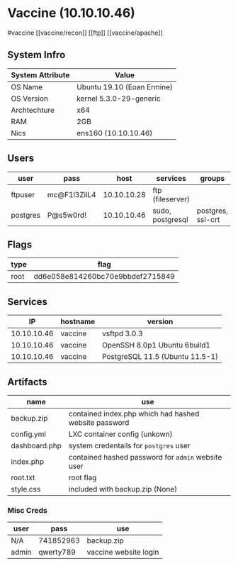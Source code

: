 # Vaccine (10.10.10.46)
#vaccine
[[vaccine/recon]]
[[ftp]]
[[vaccine/apache]]
## System Infro
| System Attribute | Value                      |
| ---------------- | -------------------------- |
| OS Name          | Ubuntu 19.10 (Eoan Ermine) |
| OS Version       | kernel 5.3.0-29-generic    | 
| Archtechture     | x64                        |
| RAM              | 2GB                        |
| Nics             | ens160 (10.10.10.46)       |

## Users
| user     | pass         | host        | services         | groups            | soruce        |
| -------- | ------------ | ----------- | ---------------- | ----------------- | ------------- |
| ftpuser  | mc@F1l3ZilL4 | 10.10.10.28 | ftp (fileserver) |                   | sh            | 
| postgres | P@s5w0rd!    | 10.10.10.46 | sudo, postgresql | postgres, ssl-crt | dashboard.php |

## Flags
| type | flag                             |
| ---- | -------------------------------- |
| root | dd6e058e814260bc70e9bbdef2715849 | 

## Services
| IP          | hostname | version                         |
| ----------- | -------- | ------------------------------- |
| 10.10.10.46 | vaccine  | vsftpd 3.0.3                    |
| 10.10.10.46 | vaccine  | OpenSSH 8.0p1 Ubuntu 6build1    |
| 10.10.10.46 | vaccine  | PostgreSQL 11.5 (Ubuntu 11.5-1) |

## Artifacts
| name          | use                                                   |
| ------------- | ----------------------------------------------------- |
| backup.zip    | contained index.php which had hashed website password |
| config.yml    | LXC container config (unkown)                         |
| dashboard.php | system credentails for `postgres` user                |
| index.php     | contained hashed password for `admin` website user    |
| root.txt      | root flag                                             |
| style.css     | included with backup.zip (None)                       |

### Misc Creds
| user  | pass      | use                   |
| ----- | --------- | --------------------- |
| N/A   | 741852963 | backup.zip            |
| admin | qwerty789 | vaccine website login |
